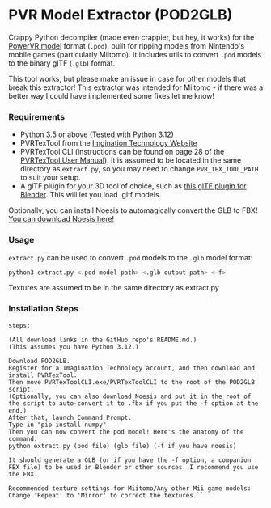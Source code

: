 # PVR Model Extractor (POD2GLB)

Crappy Python decompiler (made even crappier, but hey, it works) for the [PowerVR model]() format (`.pod`), built for ripping models from Nintendo's mobile games (particularly Miitomo). It includes utils to convert `.pod` models to the binary glTF (`.glb`) format.

This tool works, but please make an issue in case for other models that break this extractor! This extractor was intended for Miitomo - if there was a better way I could have implemented some fixes let me know!

### Requirements

* Python 3.5 or above (Tested with Python 3.12)
* PVRTexTool from the [Imgination Technology Website](https://developer.imaginationtech.com/solutions/pvrtextool/)
* PVRTexTool CLI (instructions can be found on page 28 of the [PVRTexTool User Manual](https://docs.imgtec.com/tools-manuals/pvrtextool-manual/html/topics/introduction.html)). It is assumed to be located in the same directory as `extract.py`, so you may need to change `PVR_TEX_TOOL_PATH` to suit your setup.
* A glTF plugin for your 3D tool of choice, such as [this glTF plugin for Blender](https://docs.blender.org/manual/en/latest/addons/import_export/scene_gltf2.html). This will let you load .gltf models. 

Optionally, you can install Noesis to automagically convert the GLB to FBX! [You can download Noesis here!](https://www.richwhitehouse.com/index.php?content=inc_projects.php&showproject=91)

### Usage

`extract.py` can be used to convert `.pod` models to the `.glb` model format:

```bash
python3 extract.py <.pod model path> <.glb output path> <-f>
```

Textures are assumed to be in the same directory as extract.py

### Installation Steps
```
steps:

(All download links in the GitHub repo's README.md.)
(This assumes you have Python 3.12.)

Download POD2GLB.
Register for a Imagination Technology account, and then download and install PVRTexTool.
Then move PVRTexToolCLI.exe/PVRTexToolCLI to the root of the POD2GLB script.
(Optionally, you can also download Noesis and put it in the root of the script to auto-convert it to .fbx if you put the -f option at the end.)
After that, launch Command Prompt.
Type in "pip install numpy".
Then you can now convert the pod model! Here's the anatomy of the command:
python extract.py (pod file) (glb file) (-f if you have noesis)

It should generate a GLB (or if you have the -f option, a companion FBX file) to be used in Blender or other sources. I recommend you use the FBX.

Recommended texture settings for Miitomo/Any other Mii game models:
Change 'Repeat' to 'Mirror' to correct the textures.```

